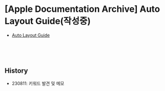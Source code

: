 # [Apple Documentation Archive] Auto Layout Guide(작성중)
  
- [Auto Layout Guide](https://developer.apple.com/library/archive/documentation/UserExperience/Conceptual/AutolayoutPG/LayoutUsingStackViews.html#//apple_ref/doc/uid/TP40010853-CH11-SW1)  

<br><br><br>

## History
- 230811: 키워드 발견 및 메모

